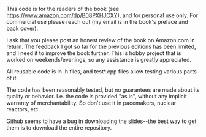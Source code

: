 This code is for the readers of the book (see https://www.amazon.com/dp/B08PXHJCXY), and for personal use only. For commercial use please reach out (my email is in the book's preface and back cover).

I ask that you please post an honest review of the book on Amazon.com in return. The feedback I got so far for the previous editions has been limited, and I need it to improve the book further. This is hobby project that is worked on weekends/evenings, so any assistance is greatly appreciated.

All reusable code is in .h files, and test*.cpp files allow testing various parts of it.

The code has been reasonably tested, but no guarantees are made about its quality or behavior. I.e. the code is provided "as is", without any implicit warranty of merchantability. So don't use it in pacemakers, nuclear reactors, etc.

Github seems to have a bug in downloading the slides--the best way to get them is to download the entire repository.
